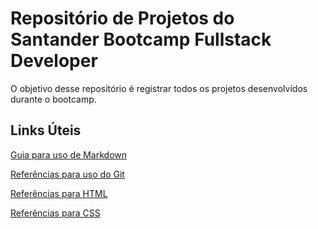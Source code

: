 # Repositório de Projetos do Santander Bootcamp Fullstack Developer

O objetivo desse repositório é registrar todos os projetos desenvolvidos durante o bootcamp.

## Links Úteis

[Guia para uso de Markdown](https://www.markdownguide.org)

[Referências para uso do Git](https://git-scm.com/docs)

[Referências para HTML](https://www.w3schools.com/tags/default.asp)

[Referências para CSS](https://www.w3schools.com/css/default.asp)

